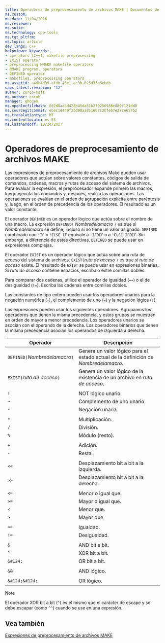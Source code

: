 ```yaml
---
title: Operadores de preprocesamiento de archivos MAKE | Documentos de Microsoft
ms.custom: 
ms.date: 11/04/2016
ms.reviewer: 
ms.suite: 
ms.technology: cpp-tools
ms.tgt_pltfrm: 
ms.topic: article
dev_langs: C++
helpviewer_keywords:
- operators [C++], makefile preprocessing
- EXIST operator
- preprocessing NMAKE makefile operators
- NMAKE program, operators
- DEFINED operator
- makefiles, preprocessing operators
ms.assetid: a46e4d39-afdb-43c1-ac3b-025d33e6ebdb
caps.latest.revision: "12"
author: corob-msft
ms.author: corob
manager: ghogen
ms.openlocfilehash: 0d2d8aa3d428b45da81b2f9256988e089f121dd0
ms.sourcegitcommit: ebec1d449f2bd98aa851667c2bfeb7e27ce657b2
ms.translationtype: MT
ms.contentlocale: es-ES
ms.lasthandoff: 10/24/2017
---
```

# <a name="makefile-preprocessing-operators"></a>Operadores de preprocesamiento de archivos MAKE
Las expresiones de preprocesamiento de archivos Make pueden usar operadores que actúan sobre valores constantes, códigos de salida de comandos, cadenas, macros y rutas de acceso del sistema de archivos. Para evaluar la expresión, el preprocesador expande primero las macros, luego ejecuta los comandos y, después, realiza las operaciones. Las operaciones se evalúan en el orden de agrupación explícita entre paréntesis y, luego, en el orden de precedencia de los operadores. El resultado es un valor constante.  
  
 El operador `DEFINED` es un operador lógico que actúa sobre el nombre de una macro. La expresión `DEFINED(` *Nombredelamacro* `)` es true si *Nombredelamacro* se define, incluso si no tiene un valor asignado. `DEFINED` combinado con `!IF` o `!ELSE IF` equivale a `!IFDEF` o a `!ELSE IFDEF`. Sin embargo, a diferencia de estas directivas, `DEFINED` se puede usar en expresiones complejas.  
  
 El operador `EXIST` es un operador lógico que actúa sobre una ruta de acceso del sistema de archivos. `EXIST(`*ruta de acceso* `)` es true si *ruta de acceso* existe. El resultado de `EXIST` se puede usar en expresiones binarias. Si *ruta de acceso* contiene espacios, escríbalo entre comillas dobles.  
  
 Para comparar dos cadenas, utilice el operador de igualdad (`==`) o el de desigualdad (`!=`). Escriba las cadenas entre comillas dobles.  
  
 Las constantes de tipo entero pueden usar los operadores unarios para la negación numérica (`-`), el complemento de uno (`~`) y la negación lógica (`!`).  
  
 Las expresiones pueden usar los siguientes operadores. Agrupamos los operadores que tienen la misma precedencia, y estos grupos se muestran en orden de mayor a menor precedencia. Los operadores unarios se asocian con el operando de la derecha. Los operadores binarios que tienen la misma precedencia asocian los operandos de izquierda a derecha.  
  
|Operador|Descripción|  
|--------------|-----------------|  
|`DEFINED(`*Nombredelamacro*`)`|Genera un valor lógico para el estado actual de la definición de *Nombredelamacro*.|  
|`EXIST(`*ruta de acceso*`)`|Genera un valor lógico de la existencia de un archivo en *ruta de acceso*.|  
|||  
|`!`|NOT lógico unario.|  
|`~`|Complemento de uno unario.|  
|`-`|Negación unaria.|  
|||  
|`*`|Multiplicación.|  
|`/`|División.|  
|`%`|Módulo (resto).|  
|||  
|`+`|Adición.|  
|`-`|Resta.|  
|||  
|`<<`|Desplazamiento bit a bit a la izquierda.|  
|`>>`|Desplazamiento bit a bit a la derecha.|  
|||  
|`<=`|Menor o igual que.|  
|`>=`|Mayor o igual que.|  
|`<`|Menor que.|  
|`>`|Mayor que.|  
|||  
|`==`|Igualdad.|  
|`!=`|Desigualdad.|  
|||  
|`&`|AND bit a bit.|  
|`^`|XOR bit a bit.|  
|`&#124;`|OR bit a bit.|  
|||  
|`&&`|AND lógico.|  
|||  
|`&#124;&#124;`|OR lógico.|  
  
> [!NOTE]
>  El operador XOR bit a bit (`^`) es el mismo que el carácter de escape y se debe escapar (como `^^`) cuando se use en una expresión.  
  
## <a name="see-also"></a>Vea también  
 [Expresiones de preprocesamiento de archivos MAKE](../build/expressions-in-makefile-preprocessing.md)